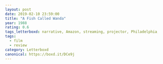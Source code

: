 ```yaml
---
layout: post 
date: 2019-02-10 23:59:00
title: "A Fish Called Wanda"
year: 1988
rating: 0.6
tags_letterboxd: narrative, Amazon, streaming, projector, Philadelphia, Leah
tags:
  - film
  - review
category: Letterboxd
canonical: https://boxd.it/DCe9j
---
```

